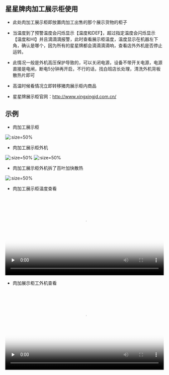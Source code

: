 ## 星星牌肉加工展示柜使用

* 此处肉加工展示柜即放置肉加工出售的那个展示货物的柜子

* 当温度到了预警温度会闪烁显示【温度和DEF】，超过指定温度会闪烁显示【温度和HI】并且滴滴滴报警，此时查看展示柜温度，温度显示在机器左下角，确认是哪个，因为所有的星星牌都会滴滴滴滴响，查看店外外机是否停止运转。

* 此情况一般是外机高压保护导致的，可以关闭电源，设备不带开关电源，电源直接是电闸，断电5分钟再开启，不行的话，找白班店长处理，清洗外机背板散热片即可

* 高温时候看情况立即转移猪肉展示柜内商品

* 星星牌展示柜官网：http://www.xingxingjd.com.cn/


## 示例

* 肉加工展示柜

![](https://gitcode.net/GaloisField/WORKFLOWS4COMPANY/-/raw/master/resources/pic/equipment/星星牌肉加工展示柜.jpeg ':size=50%')

* 肉加工展示柜外机

![](https://gitcode.net/GaloisField/WORKFLOWS4COMPANY/-/raw/master/resources/pic/equipment/外机星星牌肉加工展示柜1.jpeg ':size=50%')
![](https://gitcode.net/GaloisField/WORKFLOWS4COMPANY/-/raw/master/resources/pic/equipment/外机星星牌肉加工展示柜2.jpeg ':size=50%')

* 肉加工展示柜外机拆了百叶加快散热

![](https://gitcode.net/GaloisField/WORKFLOWS4COMPANY/-/raw/master/resources/pic/equipment/外机星星牌肉加工展示柜拆了百叶.jpeg ':size=50%')


* 肉加工展示柜温度查看

<video id="video" width=100%  controls="" preload="none" poster="https://gitee.com/GaloisFields/WORKFLOWS4COMPANY/raw/master/resources/pic/logo/视频封面4.png"><source id="mp4" src="../../resources/pic/common/resources/pic/equipment/星星牌肉加工温度查看.mp4" type="video/mp4"></videos>

* 肉加展示柜工外机查看

<video id="video" width=100%  controls="" preload="none" poster="https://gitee.com/GaloisFields/WORKFLOWS4COMPANY/raw/master/resources/pic/logo/视频封面5.png"><source id="mp4" src="../../resources/pic/common/resources/pic/equipment/星星牌肉加工展示柜外机查看.mp4" type="video/mp4"></videos>
